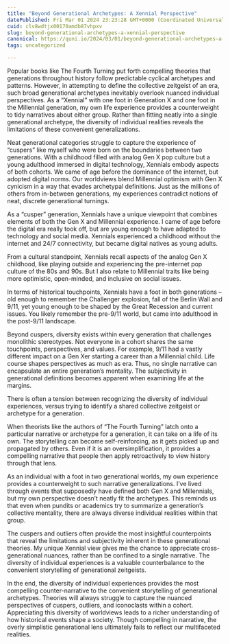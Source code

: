```yaml
---
title: "Beyond Generational Archetypes: A Xennial Perspective"
datePublished: Fri Mar 01 2024 23:23:28 GMT+0000 (Coordinated Universal Time)
cuid: clv8wdtjx00170amdb87vhpxv
slug: beyond-generational-archetypes-a-xennial-perspective
canonical: https://quni.io/2024/03/01/beyond-generational-archetypes-a-xennial-perspective/
tags: uncategorized

---
```


Popular books like The Fourth Turning put forth compelling theories that generations throughout history follow predictable cyclical archetypes and patterns. However, in attempting to define the collective zeitgeist of an era, such broad generational archetypes inevitably overlook nuanced individual perspectives. As a “Xennial” with one foot in Generation X and one foot in the Millennial generation, my own life experience provides a counterweight to tidy narratives about either group. Rather than fitting neatly into a single generational archetype, the diversity of individual realities reveals the limitations of these convenient generalizations.

Neat generational categories struggle to capture the experience of “cuspers” like myself who were born on the boundaries between two generations. With a childhood filled with analog Gen X pop culture but a young adulthood immersed in digital technology, Xennials embody aspects of both cohorts. We came of age before the dominance of the internet, but adopted digital norms. Our worldviews blend Millennial optimism with Gen X cynicism in a way that evades archetypal definitions. Just as the millions of others from in-between generations, my experiences contradict notions of neat, discrete generational turnings.

As a “cusper” generation, Xennials have a unique viewpoint that combines elements of both the Gen X and Millennial experience. I came of age before the digital era really took off, but are young enough to have adapted to technology and social media. Xennials experienced a childhood without the internet and 24/7 connectivity, but became digital natives as young adults.

From a cultural standpoint, Xennials recall aspects of the analog Gen X childhood, like playing outside and experiencing the pre-internet pop culture of the 80s and 90s. But I also relate to Millennial traits like being more optimistic, open-minded, and inclusive on social issues.

In terms of historical touchpoints, Xennials have a foot in both generations – old enough to remember the Challenger explosion, fall of the Berlin Wall and 9/11, yet young enough to be shaped by the Great Recession and current issues. You likely remember the pre-9/11 world, but came into adulthood in the post-9/11 landscape.

Beyond cuspers, diversity exists within every generation that challenges monolithic stereotypes. Not everyone in a cohort shares the same touchpoints, perspectives, and values. For example, 9/11 had a vastly different impact on a Gen Xer starting a career than a Millennial child. Life course shapes perspectives as much as era. Thus, no single narrative can encapsulate an entire generation’s mentality. The subjectivity in generational definitions becomes apparent when examining life at the margins.

There is often a tension between recognizing the diversity of individual experiences, versus trying to identify a shared collective zeitgeist or archetype for a generation.

When theorists like the authors of “The Fourth Turning” latch onto a particular narrative or archetype for a generation, it can take on a life of its own. The storytelling can become self-reinforcing, as it gets picked up and propagated by others. Even if it is an oversimplification, it provides a compelling narrative that people then apply retroactively to view history through that lens.

As an individual with a foot in two generational worlds, my own experience provides a counterweight to such narrative generalizations. I’ve lived through events that supposedly have defined both Gen X and Millennials, but my own perspective doesn’t neatly fit the archetypes. This reminds us that even when pundits or academics try to summarize a generation’s collective mentality, there are always diverse individual realities within that group.

The cuspers and outliers often provide the most insightful counterpoints that reveal the limitations and subjectivity inherent in these generational theories. My unique Xennial view gives me the chance to appreciate cross-generational nuances, rather than be confined to a single narrative. The diversity of individual experiences is a valuable counterbalance to the convenient storytelling of generational zeitgeists.

In the end, the diversity of individual experiences provides the most compelling counter-narrative to the convenient storytelling of generational archetypes. Theories will always struggle to capture the nuanced perspectives of cuspers, outliers, and iconoclasts within a cohort. Appreciating this diversity of worldviews leads to a richer understanding of how historical events shape a society. Though compelling in narrative, the overly simplistic generational lens ultimately fails to reflect our multifaceted realities.